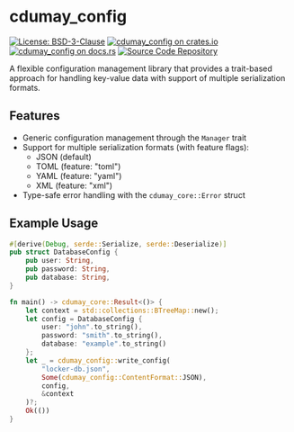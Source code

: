 # cdumay_config

[![License: BSD-3-Clause](https://img.shields.io/badge/license-BSD--3--Clause-blue)](./LICENSE)
[![cdumay_config on crates.io](https://img.shields.io/crates/v/cdumay_config)](https://crates.io/crates/cdumay_config)
[![cdumay_config on docs.rs](https://docs.rs/cdumay_config/badge.svg)](https://docs.rs/cdumay_config)
[![Source Code Repository](https://img.shields.io/badge/Code-On%20GitHub-blue?logo=GitHub)](https://github.com/cdumay/cdumay_config)

A flexible configuration management library that provides a trait-based approach for handling
key-value data with support of multiple serialization formats.

## Features

- Generic configuration management through the `Manager` trait
- Support for multiple serialization formats (with feature flags):
  - JSON (default)
  - TOML (feature: "toml")
  - YAML (feature: "yaml")
  - XML (feature: "xml")
- Type-safe error handling with the `cdumay_core::Error` struct

## Example Usage

```rust
#[derive(Debug, serde::Serialize, serde::Deserialize)]
pub struct DatabaseConfig {
    pub user: String,
    pub password: String,
    pub database: String,
}

fn main() -> cdumay_core::Result<()> {
    let context = std::collections::BTreeMap::new();
    let config = DatabaseConfig {
        user: "john".to_string(),
        password: "smith".to_string(),
        database: "example".to_string()
    };
    let _ = cdumay_config::write_config(
        "locker-db.json",
        Some(cdumay_config::ContentFormat::JSON),
        config,
        &context
    )?;
    Ok(())
}
```

